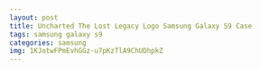 ```yaml
---
layout: post
title: Uncharted The Lost Legacy Logo Samsung Galaxy S9 Case
tags: samsung galaxy s9
categories: samsung
img: 1KJotwFPmEvhGGz-u7pKzTlA9ChUDhpkZ
---
```

